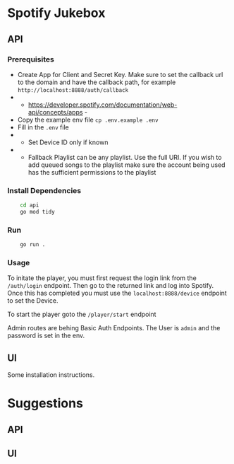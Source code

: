 # Spotify Jukebox

## API

### Prerequisites

- Create App for Client and Secret Key. Make sure to set the callback url to the domain and have the callback path, for example ```http://localhost:8888/auth/callback```
- - https://developer.spotify.com/documentation/web-api/concepts/apps -
- Copy the example env file ```cp .env.example .env```
- Fill in the ```.env``` file
- - Set Device ID only if known
- - Fallback Playlist can be any playlist. Use the full URI. If you wish to add queued songs to the playlist make sure the account being used has the sufficient permissions to the playlist

### Install Dependencies
```bash
    cd api
    go mod tidy
```

### Run

```bash
    go run .
```

### Usage

To initate the player, you must first request the login link from the ```/auth/login``` endpoint. Then go to the returned link and log into Spotify. Once this has completed you must use the ```localhost:8888/device``` endpoint to set the Device.

To start the player goto the ```/player/start``` endpoint

Admin routes are behing Basic Auth Endpoints. The User is ```admin``` and the password is set in the env.

## UI

Some installation instructions.



# Suggestions

## API

## UI

